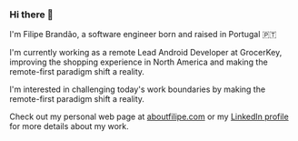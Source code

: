 ### Hi there 👋

  I'm Filipe Brandão, a software engineer born and raised in Portugal 🇵🇹

  I'm currently working as a remote Lead Android Developer at GrocerKey, improving the shopping experience in North America and making the remote-first paradigm shift a reality.

  I'm interested in challenging today's work boundaries by making the remote-first paradigm shift a reality.
  
  Check out my  personal web page at [aboutfilipe.com](https://www.aboutfilipe.com) or my [LinkedIn profile](https://www.linkedin.com/in/filipebrandao90/) for more details about my work.
<!--
**filipebrandao/filipebrandao** is a ✨ _special_ ✨ repository because its `README.md` (this file) appears on your GitHub profile.

Here are some ideas to get you started:

- 🔭 I’m currently working on ...
- 🌱 I’m currently learning ...
- 👯 I’m looking to collaborate on ...
- 🤔 I’m looking for help with ...
- 💬 Ask me about ...
- 📫 How to reach me: ...
- 😄 Pronouns: ...
- ⚡ Fun fact: ...
-->
